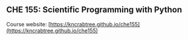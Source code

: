 ## CHE 155: Scientific Programming with Python

Course website: [https://kncrabtree.github.io/che155](https://kncrabtree.github.io/che155)
